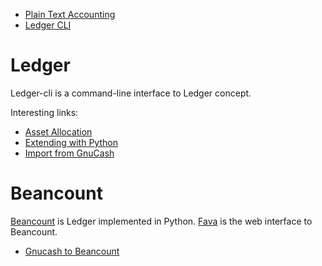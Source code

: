 
- [Plain Text Accounting](http://plaintextaccounting.org/)
- [Ledger CLI](http://ledger-cli.org/)

# Ledger

Ledger-cli is a command-line interface to Ledger concept.

Interesting links:

- [Asset Allocation](https://www.ledger-cli.org/3.0/doc/ledger3.html#Asset-Allocation)
- [Extending with Python](https://www.ledger-cli.org/3.0/doc/ledger3.html#Extending-with-Python)
- [Import from GnuCash](https://github.com/MatzeB/pygnucash)

# Beancount

[Beancount](https://github.com/beancount/beancount) is Ledger implemented in Python.
[Fava](https://github.com/beancount/fava) is the web interface to Beancount.

- [Gnucash to Beancount](https://github.com/henriquebastos/gnucash-to-beancount)
